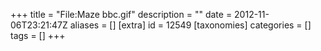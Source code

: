 +++
title = "File:Maze bbc.gif"
description = ""
date = 2012-11-06T23:21:47Z
aliases = []
[extra]
id = 12549
[taxonomies]
categories = []
tags = []
+++


